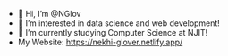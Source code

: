 - 👋 Hi, I’m @NGlov
- 👀 I’m interested in data science and web development!
- 🌱 I’m currently studying Computer Science at NJIT!
- My Website:
https://nekhi-glover.netlify.app/
<!---
NGlov/NGlov is a ✨ special ✨ repository because its `README.md` (this file) appears on your GitHub profile.
You can click the Preview link to take a look at your changes.
--->
